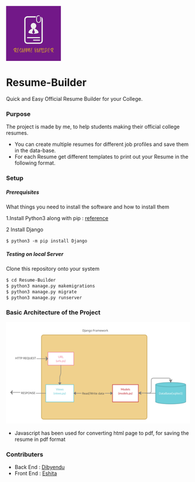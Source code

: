 
<img src="https://github.com/DbDibyendu/Resume-Builder/blob/main/main/static/images/resume.png?raw=true" width="150">

# Resume-Builder

Quick and Easy Official Resume Builder for your College. 


 
### Purpose
The project is made by me, to help students making their official college resumes.
  - You can create multiple resumes for different job profiles and save them in the data-base.
  - For each Resume get different templates to print out your Resume in the following format.

### Setup

#####  Prerequisites
What things you need to install the software and how to install them          
            
1.Install Python3 along with pip : [reference](https://www.digitalocean.com/community/tutorials/how-to-install-python-3-and-set-up-a-programming-environment-on-an-ubuntu-20-04-server)   
          
2 Install Django
```
$ python3 -m pip install Django
```
##### Testing on local Server
Clone this repository onto your system
```
$ cd Resume-Builder
$ python3 manage.py makemigrations
$ python3 manage.py migrate
$ python3 manage.py runserver
```
### Basic Architecture of the Project

![image](https://github.com/DbDibyendu/Resume-Builder/blob/main/main/static/images/Architecture.png?raw=true)

- Javascript has been used for converting html page to pdf, for saving the resume in pdf format

### Contributers           
- Back End : [Dibyendu](https://github.com/DbDibyendu)
- Front End :  [Eshita](https://github.com/eshitachandwani)

